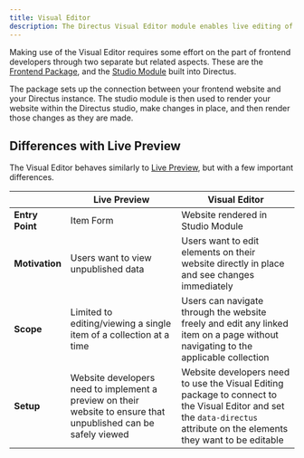 ```yaml
---
title: Visual Editor
description: The Directus Visual Editor module enables live editing of content directly in place.
---
```


Making use of the Visual Editor requires some effort on the part of frontend developers through two separate but related aspects. These are the [Frontend Package](/guides/content/visual-editor/frontend-package), and the [Studio Module](/guides/content/visual-editor/studio-module) built into Directus.

The package sets up the connection between your frontend website and your Directus instance. The studio module is then used to render your website within the Directus studio, make changes in place, and then render those changes as they are made.

## Differences with Live Preview

The Visual Editor behaves similarly to [Live Preview](/guides/content/live-preview), but with a few important differences.

|                    | Live Preview | Visual Editor |
|--------------------|--------------|---------------|
| **Entry Point**    | Item Form | Website rendered in Studio Module |
| **Motivation**     | Users want to view unpublished data | Users want to edit elements on their website directly in place and see changes immediately |
| **Scope**          | Limited to editing/viewing a single item of a collection at a time | Users can navigate through the website freely and edit any linked item on a page without navigating to the applicable collection |
| **Setup**          | Website developers need to implement a preview on their website to ensure that unpublished can be safely viewed | Website developers need to use the Visual Editing package to connect to the Visual Editor and set the `data-directus` attribute on the elements they want to be editable |
